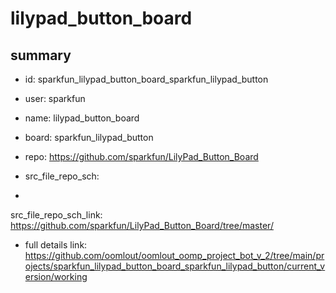 # lilypad_button_board
 
## summary 
* id: sparkfun_lilypad_button_board_sparkfun_lilypad_button
* user: sparkfun
* name: lilypad_button_board
* board: sparkfun_lilypad_button
* repo: https://github.com/sparkfun/LilyPad_Button_Board



* src_file_repo_sch: 
*
 src_file_repo_sch_link: https://github.com/sparkfun/LilyPad_Button_Board/tree/master/
* full details link: https://github.com/oomlout/oomlout_oomp_project_bot_v_2/tree/main/projects/sparkfun_lilypad_button_board_sparkfun_lilypad_button/current_version/working  






